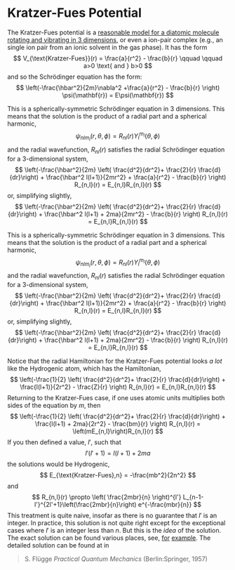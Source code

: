 # Kratzer-Fues Potential

The Kratzer-Fues potential is a [reasonable model for a diatomic molecule rotating and vibrating in 3 dimensions](https://doi.org/10.1063/1.1841277), or even a ion-pair complex (e.g., an single ion pair from an ionic solvent in the gas phase). It has the form
$$
V_{\text{Kratzer-Fues}}(r) = \frac{a}{r^2} - \frac{b}{r} \qquad \qquad a>0 \text{ and } b>0
$$
and so the Schr&ouml;dinger equation has the form:
$$
\left(-\frac{\hbar^2}{2m}\nabla^2 +\frac{a}{r^2} - \frac{b}{r} \right) \psi(\mathbf{r}) = E\psi(\mathbf{r}) 
$$

This is a spherically-symmetric Schr&ouml;dinger equation in 3 dimensions. This means that the solution is  the product of a radial part and a spherical harmonic,
$$
\psi_{nlm_l}(r,\theta,\phi) = R_{nl}(r) Y_l^{m_l} (\theta,\phi)
$$
and the radial wavefunction, $R_{nl}(r)$ satisfies the radial Schr&ouml;dinger equation for a 3-dimensional system,
$$
\left(-\frac{\hbar^2}{2m} \left( \frac{d^2}{dr^2}+ \frac{2}{r} \frac{d}{dr}\right) 
      + \frac{\hbar^2 l(l+1)}{2mr^2} + \frac{a}{r^2} - \frac{b}{r} \right)
      R_{n,l}(r) 
= E_{n,l}R_{n,l}(r)
$$
or, simplifying slightly,
$$
\left(-\frac{\hbar^2}{2m} \left( \frac{d^2}{dr^2}+ \frac{2}{r} \frac{d}{dr}\right) 
      + \frac{\hbar^2 l(l+1) + 2ma}{2mr^2} - \frac{b}{r} \right)
      R_{n,l}(r) 
= E_{n,l}R_{n,l}(r)
$$

This is a spherically-symmetric Schr&ouml;dinger equation in 3 dimensions. This means that the solution is  the product of a radial part and a spherical harmonic,
$$
\psi_{nlm_l}(r,\theta,\phi) = R_{nl}(r) Y_l^{m_l} (\theta,\phi)
$$
and the radial wavefunction, $R_{nl}(r)$ satisfies the radial Schr&ouml;dinger equation for a 3-dimensional system,
$$
\left(-\frac{\hbar^2}{2m} \left( \frac{d^2}{dr^2}+ \frac{2}{r} \frac{d}{dr}\right) 
      + \frac{\hbar^2 l(l+1)}{2mr^2} + \frac{a}{r^2} - \frac{b}{r} \right)
      R_{n,l}(r) 
= E_{n,l}R_{n,l}(r)
$$
or, simplifying slightly,
$$
\left(-\frac{\hbar^2}{2m} \left( \frac{d^2}{dr^2}+ \frac{2}{r} \frac{d}{dr}\right) 
      + \frac{\hbar^2 l(l+1) + 2ma}{2mr^2} - \frac{b}{r} \right)
      R_{n,l}(r) 
= E_{n,l}R_{n,l}(r)
$$

Notice that the radial Hamiltonian for the Kratzer-Fues potential looks *a lot* like the Hydrogenic atom, which has the Hamiltonian,
$$
\left(-\frac{1}{2} \left( \frac{d^2}{dr^2}+ \frac{2}{r} \frac{d}{dr}\right) 
      + \frac{l(l+1)}{2r^2} - \frac{Z}{r} \right)
      R_{n,l}(r) 
= E_{n,l}R_{n,l}(r)
$$
Returning to the Kratzer-Fues case, if one uses atomic units multiplies both sides of the equation by $m$, then
$$
\left(-\frac{1}{2} \left( \frac{d^2}{dr^2}+ \frac{2}{r} \frac{d}{dr}\right) 
      + \frac{l(l+1) + 2ma}{2r^2} - \frac{bm}{r} \right)
      R_{n,l}(r) 
= \left(mE_{n,l}\right)R_{n,l}(r)
$$
If you then defined a value, $l'$, such that
$$
l'(l'+1) = l(l+1) + 2ma
$$
the solutions would be Hydrogenic, 
$$
E_{\text{Kratzer-Fues},n} = -\frac{mb^2}{2n^2}
$$
and
$$
R_{n,l}(r) \propto \left( \frac{2mbr}{n} \right)^{l'} L_{n-1-l'}^{2l'+1}\left(\frac{2mbr}{n}\right) e^{-\frac{mbr}{n}}
$$
This treatment is quite naive, insofar as there is no guarantee that $l'$ is an integer. In practice, this solution is not quite right except for the exceptional cases where $l'$ is an integer less than $n$. But this is the *idea* of the solution. The exact solution can be found various places, see, [for](https://arxiv.org/abs/0802.0589v1) [example](https://citeseerx.ist.psu.edu/viewdoc/download?doi=10.1.1.741.7716&rep=rep1&type=pdf). The detailed solution can be found at in 
> S. Flügge *Practical Quantum Mechanics* (Berlin:Springer, 1957)

